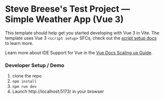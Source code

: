 # Steve Breese's Test Project — Simple Weather App (Vue 3)

This template should help get you started developing with Vue 3 in Vite. The template uses Vue 3 `<script setup>` SFCs, check out the [script setup docs](https://v3.vuejs.org/api/sfc-script-setup.html#sfc-script-setup) to learn more.

Learn more about IDE Support for Vue in the [Vue Docs Scaling up Guide](https://vuejs.org/guide/scaling-up/tooling.html#ide-support).

### Developer Setup / Demo

1. clone the repo
2. `npm install`
3. `npm run dev`
4. Launch http://localhost:5173/ in your browser
